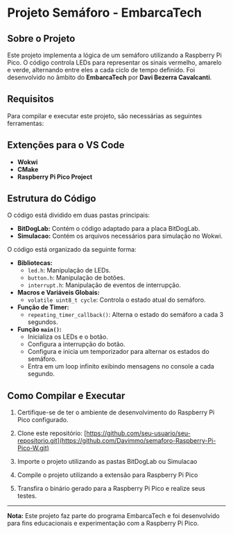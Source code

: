 # Projeto Semáforo - EmbarcaTech

## Sobre o Projeto
Este projeto implementa a lógica de um semáforo utilizando a Raspberry Pi Pico. O código controla LEDs para representar os sinais vermelho, amarelo e verde, alternando entre eles a cada ciclo de tempo definido. Foi desenvolvido no âmbito do **EmbarcaTech** por **Davi Bezerra Cavalcanti**.

## Requisitos
Para compilar e executar este projeto, são necessárias as seguintes ferramentas:

## Extenções para o VS Code
- **Wokwi**
- **CMake**
- **Raspberry Pi Pico Project**

## Estrutura do Código
O código está dividido em duas pastas principais:

- **BitDogLab:** Contém o código adaptado para a placa BitDogLab.
- **Simulacao:** Contém os arquivos necessários para simulação no Wokwi.

O código está organizado da seguinte forma:

- **Bibliotecas:**
  - `led.h`: Manipulação de LEDs.
  - `button.h`: Manipulação de botões.
  - `interrupt.h`: Manipulação de eventos de interrupção.
- **Macros e Variáveis Globais:**
  - `volatile uint8_t cycle`: Controla o estado atual do semáforo.
- **Função de Timer:**
  - `repeating_timer_callback()`: Alterna o estado do semáforo a cada 3 segundos.
- **Função `main()`:**
  - Inicializa os LEDs e o botão.
  - Configura a interrupção do botão.
  - Configura e inicia um temporizador para alternar os estados do semáforo.
  - Entra em um loop infinito exibindo mensagens no console a cada segundo.

## Como Compilar e Executar
1. Certifique-se de ter o ambiente de desenvolvimento do Raspberry Pi Pico configurado.
2. Clone este repositório:
   [https://github.com/seu-usuario/seu-repositorio.git](https://github.com/Davimmo/semaforo-Raspberry-Pi-Pico-W.git)
   
3. Importe o projeto utilizando as pastas BitDogLab ou Simulacao
   
4. Compile o projeto utilizando a extensão para Raspberry Pi Pico

5. Transfira o binário gerado para a Raspberry Pi Pico e realize seus testes.


---
**Nota:** Este projeto faz parte do programa EmbarcaTech e foi desenvolvido para fins educacionais e experimentação com a Raspberry Pi Pico.

